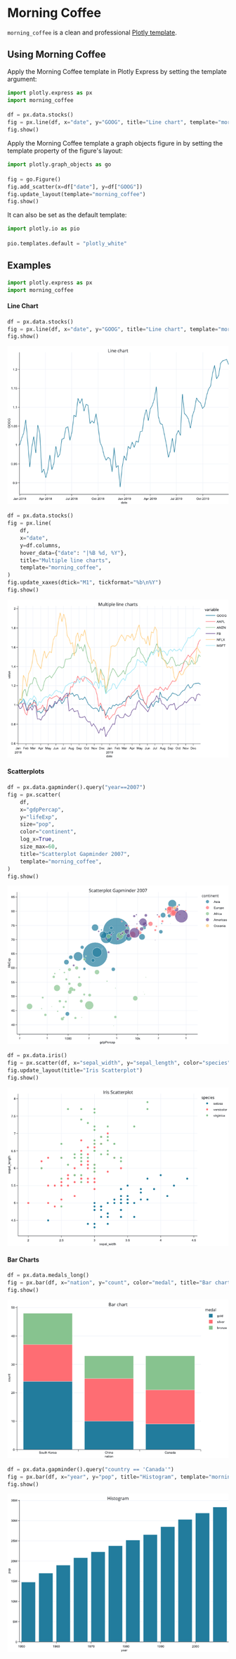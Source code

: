 # Morning Coffee

`morning_coffee` is a clean and professional [Plotly template](https://plotly.com/python/templates/).

## Using Morning Coffee

Apply the Morning Coffee template in Plotly Express by setting the template argument:

```python
import plotly.express as px
import morning_coffee

df = px.data.stocks()
fig = px.line(df, x="date", y="GOOG", title="Line chart", template="morning_coffee")
fig.show()
```

Apply the Morning Coffee template a graph objects figure in by setting the template property of the figure's layout:

```python
import plotly.graph_objects as go

fig = go.Figure()
fig.add_scatter(x=df["date"], y=df["GOOG"])
fig.update_layout(template="morning_coffee")
fig.show()
```

It can also be set as the default template:

```python
import plotly.io as pio

pio.templates.default = "plotly_white"
```

## Examples
```python
import plotly.express as px
import morning_coffee
```

#### Line Chart


```python
df = px.data.stocks()
fig = px.line(df, x="date", y="GOOG", title="Line chart", template="morning_coffee")
fig.show()
```



![png](media/Template_files/Template_2_0.png)




```python
df = px.data.stocks()
fig = px.line(
    df,
    x="date",
    y=df.columns,
    hover_data={"date": "|%B %d, %Y"},
    title="Multiple line charts",
    template="morning_coffee",
)
fig.update_xaxes(dtick="M1", tickformat="%b\n%Y")
fig.show()
```



![png](media/Template_files/Template_3_0.png)



#### Scatterplots


```python
df = px.data.gapminder().query("year==2007")
fig = px.scatter(
    df,
    x="gdpPercap",
    y="lifeExp",
    size="pop",
    color="continent",
    log_x=True,
    size_max=60,
    title="Scatterplot Gapminder 2007",
    template="morning_coffee",
)
fig.show()
```



![png](media/Template_files/Template_5_0.png)




```python
df = px.data.iris()
fig = px.scatter(df, x="sepal_width", y="sepal_length", color="species", template="morning_coffee")
fig.update_layout(title="Iris Scatterplot")
fig.show()
```



![png](media/Template_files/Template_6_0.png)



#### Bar Charts


```python
df = px.data.medals_long()
fig = px.bar(df, x="nation", y="count", color="medal", title="Bar chart", template="morning_coffee")
fig.show()
```



![png](media/Template_files/Template_8_0.png)




```python
df = px.data.gapminder().query("country == 'Canada'")
fig = px.bar(df, x="year", y="pop", title="Histogram", template="morning_coffee")
fig.show()
```



![png](media/Template_files/Template_9_0.png)


